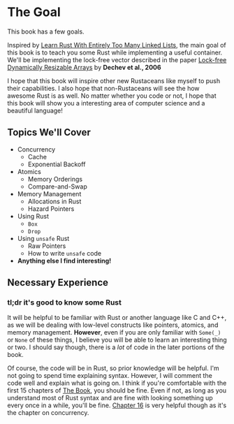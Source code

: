 # The Goal

This book has a few goals.

Inspired by
[Learn Rust With Entirely Too Many Linked Lists](https://rust-unofficial.github.io/too-many-lists/),
the main goal of this book is to teach you some Rust while implementing a useful
container. We'll be implementing the lock-free vector described in the paper
[Lock-free Dynamically Resizable Arrays](https://www.stroustrup.com/lock-free-vector.pdf)
by **Dechev et al., 2006**

I hope that this book will inspire other new Rustaceans like myself to push
their capabilities. I also hope that non-Rustaceans will see the how awesome
Rust is as well. No matter whether you code or not, I hope that this book will
show you a interesting area of computer science and a beautiful language!

## Topics We'll Cover

-   Concurrency
    -   Cache
    -   Exponential Backoff
-   Atomics
    -   Memory Orderings
    -   Compare-and-Swap
-   Memory Management
    -   Allocations in Rust
    -   Hazard Pointers
-   Using Rust
    -   `Box`
    -   `Drop`
-   Using `unsafe` Rust
    -   Raw Pointers
    -   How to write `unsafe` code
-   **Anything else I find interesting!**

## Necessary Experience

### tl;dr it's good to know some Rust

It will be helpful to be familiar with Rust or another language like C and C++,
as we will be dealing with low-level constructs like pointers, atomics, and
memory management. **However**, even if you are only familiar with `Some(_)` or
`None` of these things, I believe you will be able to learn an interesting thing
or two. I should say though, there is a _lot_ of code in the later portions of
the book.

Of course, the code will be in Rust, so prior knowledge will be helpful. I'm not
going to spend time explaining syntax. However, I will comment the code well and
explain what is going on. I think if you're comfortable with the first 15
chapters of [The Book](https://doc.rust-lang.org/book/), you should be fine.
Even if not, as long as you understand most of Rust syntax and are fine with
looking something up every once in a while, you'll be fine.
[Chapter 16](https://doc.rust-lang.org/book/ch16-00-concurrency.html) is very
helpful though as it's the chapter on concurrency.
